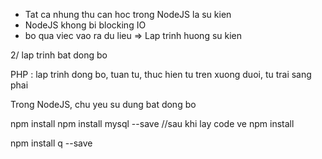 - Tat ca nhung thu can hoc trong NodeJS la su kien 
- NodeJS khong bi blocking IO
- bo qua viec vao ra du lieu
=> Lap trinh huong su kien

2/ lap trinh bat dong bo

PHP : lap trinh dong bo, tuan tu, thuc hien tu tren xuong duoi, tu trai sang phai

Trong NodeJS, chu yeu su dung bat dong bo


npm install
npm install mysql --save
//sau khi lay code ve 
npm install

npm install q --save